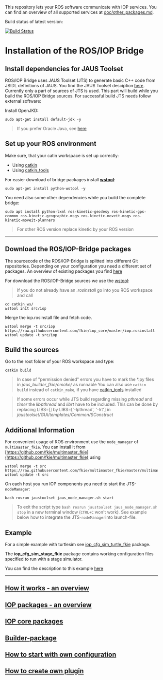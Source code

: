 This repository lets your ROS software communicate with IOP services. You can find an overview of all supported services at [doc/other_packages.md](doc/other_packages.md).

Build status of latest version:

[![Build Status](https://travis-ci.org/fkie/iop_core.svg?branch=master)](https://travis-ci.org/fkie/iop_core)


# Installation of the ROS/IOP Bridge

## Install dependencies for JAUS Toolset
ROS/IOP Bridge uses JAUS Toolset (JTS) to generate basic C++ code from JSIDL definitions of JAUS. You find the JAUS Toolset desciption [here](http://jaustoolset.org/). Currently only a part of sources of JTS is used.
This part will build while you build the ROS/IOP Bridge sources. For successful build JTS needs follow external software:

Install OpenJKD:

    sudo apt-get install default-jdk -y

>If you prefer Oracle Java, see [here](doc/install_oracle_java.md)


## Set up your ROS environment

Make sure, that your catin workspace is set up correctly:

- Using [catkin](http://wiki.ros.org/catkin/Tutorials/create_a_workspace)
- Using [catkin_tools](https://catkin-tools.readthedocs.io/en/latest/quick_start.html#initializing-a-new-workspace)

For easier download of bridge packages install **[wstool](http://wiki.ros.org/wstool)**:

    sudo apt-get install python-wstool -y

You need also some other dependencies while you build the complete bridge:

    sudo apt install python-lxml ros-kinetic-geodesy ros-kinetic-gps-common ros-kinetic-geographic-msgs ros-kinetic-moveit-msgs ros-kinetic-moveit-planners

>For other ROS version replace kinetic by your ROS version


----
## Download the ROS/IOP-Bridge packages

The sourcecode of the ROS/IOP-Bridge is splitted into different Git repositories. Depending on your configuration you need a different set of packages. An overview of existing packages you find [here](doc/other_packages.md)

For download the ROS/IOP-Bridge sources we use the [wstool](http://wiki.ros.org/wstool):
  > If you do not already have an *.rosinstall* go into you ROS workspace and call
```
cd catkin_ws/
wstool init src/iop
```

Merge the iop.rosinstall file and fetch code.
```
wstool merge -t src/iop https://raw.githubusercontent.com/fkie/iop_core/master/iop.rosinstall
wstool update -t src/iop
```

## Build the sources

Go to the root folder of your ROS workspace and type:

    catkin build

>In case of "permission denied" errors you have to mark the \*.py files in *jaus\_builder\_fkie/cmake/* as runnable
>You can also use `catkin build` instead of `catkin_make`, if you have [catkin_tools](https://catkin-tools.readthedocs.io/en/latest/) installed

>If some errors occur while JTS build regarding missing *pthread* and *timer* the *libpthread* and *librt* have to be included. This can be done by replacing LIBS=[] by LIBS=['-lpthread', '-lrt'] in   *jaustoolset/GUI/templates/Common/SConstruct*

## Additional Information

For convenient usage of ROS environment use the `node_manager` of `multimaster_fkie`. You can install it from  [https://github.com/fkie/multimaster_fkie](https://github.com/fkie/multimaster_fkie) using
```
wstool merge -t src https://raw.githubusercontent.com/fkie/multimaster_fkie/master/multimaser_fkie.rosinstall
wstool update -t src
```

On each host you run IOP components you need to start the JTS-`nodeManager`:

```bash rosrun jaustoolset jaus_node_manager.sh start ```

>To exit the script type `bash rosrun jaustoolset jaus_node_manager.sh stop` in a new terminal window (`CTRL+C` won't work).
>See example below how to integrate the JTS-`nodeManager`into launch-file.


## Example

For a simple example with turtlesim see [iop_cfg_sim_turtle_fkie](https://github.com/fkie/iop_cfg_sim_turtle_fkie/blob/master/README.md) package.

The **iop_cfg_sim_stage_fkie** package contains working configuration files specified to run with a stage simulator.

You can find the description to this example [here](https://github.com/fkie/iop_cfg_sim_stage_fkie/blob/master/README.md)


----

## [How it works - an overview](doc/how_it_works.md)
## [IOP packages - an overview](doc/other_packages.md)
## [IOP core packages](doc/iop_core_packages.md)
## [Builder-package](iop_builder_fkie/README.md)
## [How to start with own configuration](doc/howto_minimal_config.md)
## [How to create own plugin](doc/howto_create_plugin.md)
